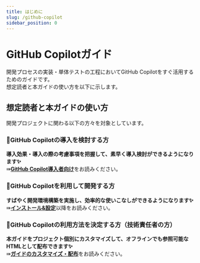 ```yaml
---
title: はじめに
slug: /github-copilot
sidebar_position: 0
---
```


# GitHub Copilotガイド

開発プロセスの実装・単体テストの工程においてGitHub Copilotをすぐ活用するためのガイドです。  
想定読者と本ガイドの使い方を以下に示します。

## 想定読者と本ガイドの使い方

開発プロジェクトに関わる以下の方々を対象としています。

### 🎯GitHub Copilotの導入を検討する方

**導入効果・導入の際の考慮事項を把握して、素早く導入検討ができるようになります✨**<br/>
⇛[**GitHub Copilot導入者向け**](/github-copilot/for-organization-admin)をお読みください。

### 🎯GitHub Copilotを利用して開発する方

**すばやく開発環境構築を実施し、効率的な使いこなしができるようになります✨**<br/>
⇛[**インストール&設定**](/github-copilot/installation-and-settings)以降をお読みください。

### 🎯GitHub Copilotの利用方法を決定する方（技術責任者の方）

**本ガイドをプロジェクト個別にカスタマイズして、オフラインでも参照可能なHTMLとして配布できます✨**<br/>
⇛[**ガイドのカスタマイズ・配布**](/customize-and-distribution)をお読みください。
